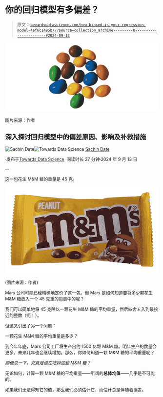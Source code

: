 # 你的回归模型有多偏差？

> 原文：[`towardsdatascience.com/how-biased-is-your-regression-model-4ef6c1495b77?source=collection_archive---------0-----------------------#2024-09-13`](https://towardsdatascience.com/how-biased-is-your-regression-model-4ef6c1495b77?source=collection_archive---------0-----------------------#2024-09-13)

![](img/f1347896058cc61e348cccbe94cf59b8.png)

图片来源：作者

## 深入探讨回归模型中的偏差原因、影响及补救措施

[](https://timeseriesreasoning.medium.com/?source=post_page---byline--4ef6c1495b77--------------------------------)![Sachin Date](https://timeseriesreasoning.medium.com/?source=post_page---byline--4ef6c1495b77--------------------------------)[](https://towardsdatascience.com/?source=post_page---byline--4ef6c1495b77--------------------------------)![Towards Data Science](https://towardsdatascience.com/?source=post_page---byline--4ef6c1495b77--------------------------------) [Sachin Date](https://timeseriesreasoning.medium.com/?source=post_page---byline--4ef6c1495b77--------------------------------)

·发布于[Towards Data Science](https://towardsdatascience.com/?source=post_page---byline--4ef6c1495b77--------------------------------) ·阅读时长 27 分钟·2024 年 9 月 13 日

--

这一包花生 M&M 糖的重量是 45 克。

![](img/a5d99198a0234cd2697ac89d17ca0686.png)

(图片来源：作者)

Mars 公司可能已经精确地定价了这一包。但 Mars 是如何知道要将多少颗花生 M&M 糖放入一个 45 克重的包裹中的呢？

我们可以简单地将 45 克除以一颗花生 M&M 糖的平均重量，然后四舍五入到最接近的整数（呃！）。

但这又引出了另一个问题：

一颗花生 M&M 糖的平均重量是多少？

到今年年底，Mars 公司工厂将生产出约 1500 亿颗 M&M 糖。明年生产的数量会更多，未来几年也会继续增加。那么，你如何知道一颗 M&M 糖的平均重量呢？

*顺便说一下，究竟是谁在吃掉这些 M&M 糖？*

无论如何，计算一颗 M&M 糖的平均重量——所谓的**总体均值**——几乎是不可能的。

如果我们无法得知它的值，那么我们必须估计它，而估计总是伴随着误差。
